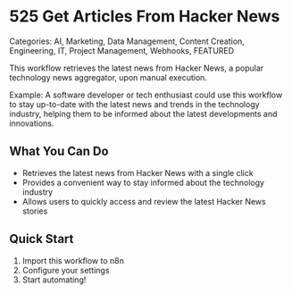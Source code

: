 # 525 Get Articles From Hacker News

Categories: AI, Marketing, Data Management, Content Creation, Engineering, IT, Project Management, Webhooks, FEATURED

This workflow retrieves the latest news from Hacker News, a popular technology news aggregator, upon manual execution.

Example: A software developer or tech enthusiast could use this workflow to stay up-to-date with the latest news and trends in the technology industry, helping them to be informed about the latest developments and innovations.

## What You Can Do
- Retrieves the latest news from Hacker News with a single click
- Provides a convenient way to stay informed about the technology industry
- Allows users to quickly access and review the latest Hacker News stories

## Quick Start
1. Import this workflow to n8n
2. Configure your settings
3. Start automating!


